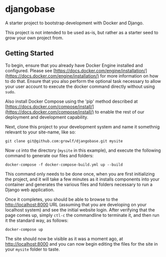 # djangobase
A starter project to bootstrap development with Docker and Django.

This project is not intended to be used as-is, but rather as a starter seed to grow 
your own project from.

## Getting Started
To begin, ensure that you already have Docker Engine installed and configured.  Please see 
[https://docs.docker.com/engine/installation/](https://docs.docker.com/engine/installation/)
for more information on how to do that.  Ensure that you also perform the optional task 
necessary to allow your user account to execute the docker command directly without using 
`sudo`.

Also install Docker Compose using the 'pip' method described at 
[https://docs.docker.com/compose/install/](https://docs.docker.com/compose/install/)
to enable the rest of our deployment and development capability.

Next, clone this project to your development system and name it somethnig relevant to
your site-name, like so:

`git clone git@github.com:growlf/djangobase.git mysite`

Now `cd` into the directory (`mysite` in this example), and execute the following command 
to generate our files and folders:

`docker-compose -f docker-compose-build.yml up --build`

This command only needs to be done once, when you are first initializing the project, and 
it will take a few minutes as it installs components into your container and generates the
various files and folders necessary to run a Django web application.

Once it completes, you should be able to browse to the [http://localhost:8000](http://localhost:8000) 
URL (assuming that you are developing on your localhost system) and see the initial website login.  After 
verifying that the page comes up, simply `ctl-c` the commandline to terminate it, and then
run it the standard way, as follows:

`docker-compose up`

The site should now be visible as it was a moment ago, at [http://localhost:8000](http://localhost:8000)
and you can now begin editing the files for the site in your `mysite` folder to taste.